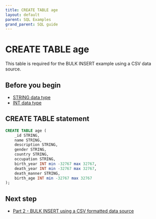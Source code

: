 ```yaml
---
title: CREATE TABLE age
layout: default
parent: SQL Examples
grand_parent: SQL guide
---
```


# CREATE TABLE age

This table is required for the BULK INSERT example using a CSV data source.

## Before you begin

* [STRING data type](/docs/sql-guide/data-types/data-type-string)
* [INT data type](/docs/sql-guide/data-types/data-type-int)

## CREATE TABLE statement

```sql
CREATE TABLE age (
    _id STRING,
    name STRING,
    description STRING,
    gender STRING,
    country STRING,
    occupation STRING,
    birth_year INT min -32767 max 32767,
    death_year INT min -32767 max 32767,
    death_manner STRING,
    birth_age INT min -32767 max 32767
);
```

## Next step

* [Part 2 - BULK INSERT using a CSV formatted data source](/docs/sql-guide/examples/insert-bulk-csv/sql-eg-insert-bulk-csv)
